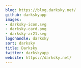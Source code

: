 ```yaml
---
blog: https://blog.darksky.net/
github: darkskyapp
images:
- darksky-icon.svg
- darksky-card.png
- darksky-ar21.svg
logohandle: darksky
sort: darksky
title: Darksky
twitter: darkskyapp
website: https://darksky.net/
---
```

